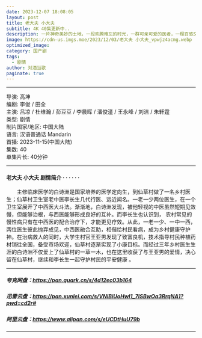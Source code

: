 ```yaml
---
date: 2023-12-07 18:08:05
layout: post
title: 老大夫 小大夫
subtitle: 4K 40集更新中..
description: 一片神奇美妙的土地，一段欢腾难忘的时光，一群可亲可爱的医者，一程百感交集的成长。该剧以诙谐欢乐的风格，展现中国援外医疗队员演绎医者仁心的非凡历程;也还原一幅异国他乡中国同胞历酸甜苦辣、解生活真经的烟火画卷.....
image: https://cdn-us.imgs.moe/2023/12/03/老大夫 小大夫_vpwjz4acmg.webp
optimized_image: 
category: 国产剧
tags:
  - 剧情
author: 对酒当歌
paginate: true
---
```


---

导演: 高坤  
编剧: 李俊 / 田全  
主演: 吕凉 / 杜维瀚 / 彭豆豆 / 李晨晖 / 潘俊潼 / 王永峰 / 刘洁 / 朱轩霆  
类型: 剧情  
制片国家/地区: 中国大陆  
语言: 汉语普通话 Mandarin  
首播: 2023-11-15(中国大陆)  
集数: 40  
单集片长: 40分钟  

---

#### 老大夫 小大夫 剧情简介 · · · · · ·

　　主修临床医学的白诗洲是国家培养的医学定向生，到仙草村做了一名乡村医生；仙草村卫生室老中医李长生几代行医、远近闻名。一老一少两位医生，在一个卫生室展开了中西医大斗法。渐渐地，白诗洲发现，被他轻视的中医虽然短期见效慢，但能够治根，与西医能够形成良好的互补。而李长生也认识到， 农村常见的慢性病只有在中西医的配合治疗下，才能更见疗效。从此，一老一少、一中一西，两位医生彼此抛弃成见，中西医融合互助，相偕给村民看病，成为乡村健康守护神。在治病救人的同时，大学生村官王亚男发现了致富良机，技术指导村民种植药材销往全国，备受市场欢迎，仙草村逐渐实现了小康目标。而经过三年乡村医生生涯的白诗洲不仅爱上了仙草村的一草一木，也在这里收获了与王亚男的爱情，决心留在仙草村，继续和李长生一起守护村民的平安健康 。

---

##### 夸克网盘：<https://pan.quark.cn/s/4d12ec03b164>

##### 迅雷云盘：<https://pan.xunlei.com/s/VNlBiUoHwI1_7ISBwOa3RrqNA1?pwd=cd2r#>

##### 阿里云盘：<https://www.alipan.com/s/eUCDtHuU79b>

---
